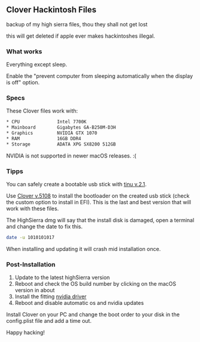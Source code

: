 ## Clover Hackintosh Files

backup of my high sierra files, thou they shall not get lost

this will get deleted if apple ever makes hackintoshes illegal.

### What works

Everything except sleep.

Enable the "prevent computer from sleeping automatically when the display is off" option.

### Specs

These Clover files work with:

```bash
* CPU              Intel 7700K
* Mainboard        Gigabytes GA-B250M-D3H
* Graphics         NVIDIA GTX 1070
* RAM              16GB DDR4
* Storage          ADATA XPG SX8200 512GB
```

NVIDIA is not supported in newer macOS releases. :(

### Tipps

You can safely create a bootable usb stick with [tinu v.2.1](https://github.com/ITzTravelInTime/TINU/releases/download/2.1_PUBLIC_60/TINU.zip).

Use [Clover v.5108](https://github.com/CloverHackyColor/CloverBootloader/releases/download/5108/Clover_r5108.pkg) to install the bootloader on the created usb stick (check the custom option to install in EFI). This is the last and best version that will work with these files.

The HighSierra dmg will say that the install disk is damaged, open a terminal and change the date to fix this.

```bash
date -u 1010101017
```

When installing and updating it will crash mid installation once.

### Post-Installation

1. Update to the latest highSierra version
2. Reboot and check the OS build number by clicking on the macOS version in about
3. Install the fitting [nvidia driver](https://www.tonymacx86.com/nvidia-drivers/)
4. Reboot and disable automatic os and nvidia updates

Install Clover on your PC and change the boot order to your disk in the config.plist file and add a time out.

Happy hacking!
